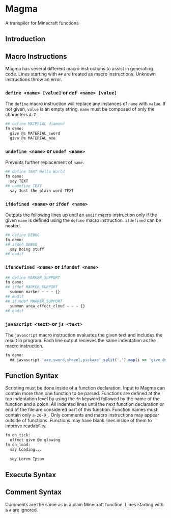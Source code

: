 # Magma
A transpiler for Minecraft functions
## Introduction

## Macro Instructions
Magma has several different macro instructions to assist in generating code. Lines starting with `##` are treated as macro instructions. Unknown instructions throw an error.
### `define <name> [value]` or `def <name> [value]`
The `define` macro instruction will replace any instances of `name` with `value`. If not given, `value` is an empty string. `name` must be composed of only the characters `A-Z_`.
```bash
## define MATERIAL diamond
fn demo:
  give @s MATERIAL_sword
  give @s MATERIAL_axe
```
### `undefine <name>` or `undef <name>`
Prevents further replacement of `name`.
```bash
## define TEXT Hello World
fn demo:
  say TEXT
## undefine TEXT
  say Just the plain word TEXT
```
### `ifdefined <name>` or `ifdef <name>`
Outputs the following lines up until an `endif` macro instruction only if the given `name` is defined using the `define` macro instruction. `ifdefined` can be nested.
```bash
## define DEBUG
fn demo:
## ifdef DEBUG
  say Doing stuff
## endif
```
### `ifundefined <name>` or `ifundef <name>`
```bash
## define MARKER_SUPPORT
fn demo:
## ifdef MARKER_SUPPORT
  summon marker ~ ~ ~ {}
## endif
## ifundef MARKER_SUPPORT
  summon area_effect_cloud ~ ~ ~ {}
## endif
```
### `javascript <text>` or `js <text>`
The `javascript` macro instruction evaluates the given text and includes the result in program. Each line output recieves the same indentation as the macro instruction.
```javascript
fn demo:
  ## javascript 'axe,sword,shovel,pickaxe'.split(',').map(i => 'give @s diamond_' + i).join('\n')
```
## Function Syntax
Scripting must be done inside of a function declaration. Input to Magma can contain more than one function to be parsed. Functions are defined at the top indentation level by using the `fn` keyword followed by the name of the function and a colon. All indented lines until the next function declaration or end of the file are considered part of this function. Function names must contain only `a-z0-9_`. Only comments and macro instructions may appear outside of functions. Functions may have blank lines inside of them to improve readability.
```bash
fn on_tick:
  effect give @e glowing
fn on_load:
  say Loading...
  
  say Lorem Ipsum
```
## Execute Syntax
## Comment Syntax
Comments are the same as in a plain Minecraft function. Lines starting with a `#` are ignored.

